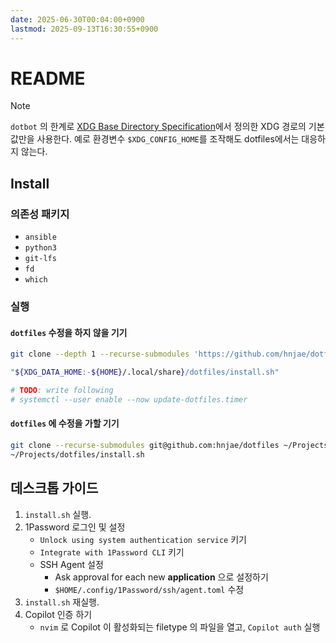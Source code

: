 ```yaml
---
date: 2025-06-30T00:04:00+0900
lastmod: 2025-09-13T16:30:55+0900
---
```


# README

> [!NOTE]
> `dotbot` 의 한계로 [XDG Base Directory Specification](https://specifications.freedesktop.org/basedir-spec/latest/)에서 정의한 XDG 경로의 기본값만을 사용한다. 예로 환경변수 `$XDG_CONFIG_HOME`를 조작해도 dotfiles에서는 대응하지 않는다.

## Install

### 의존성 패키지

- `ansible`
- `python3`
- `git-lfs`
- `fd`
- `which`

### 실행

#### `dotfiles` 수정을 하지 않을 기기

```sh
git clone --depth 1 --recurse-submodules 'https://github.com/hnjae/dotfiles' "${XDG_DATA_HOME:-${HOME}/.local/share}/dotfiles"

"${XDG_DATA_HOME:-${HOME}/.local/share}/dotfiles/install.sh"

# TODO: write following
# systemctl --user enable --now update-dotfiles.timer
```

#### `dotfiles` 에 수정을 가할 기기

```sh
git clone --recurse-submodules git@github.com:hnjae/dotfiles ~/Projects/dotfiles
~/Projects/dotfiles/install.sh
```

## 데스크톱 가이드

1. `install.sh` 실행.
1. 1Password 로그인 및 설정
    - `Unlock using system authentication service` 키기
    - `Integrate with 1Password CLI` 키기
    - SSH Agent 설정
        - Ask approval for each new **application** 으로 설정하기
        - `$HOME/.config/1Password/ssh/agent.toml` 수정
3. `install.sh` 재실행.
4. Copilot 인증 하기
    - `nvim` 로 Copilot 이 활성화되는 filetype 의 파일을 열고, `Copilot auth` 실행
